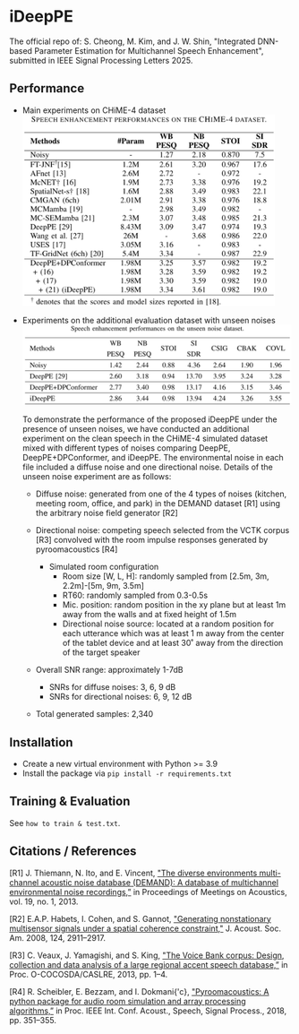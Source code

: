 # iDeepPE

The official repo of:
S. Cheong, M. Kim, and J. W. Shin, "Integrated DNN-based Parameter Estimation for Multichannel Speech Enhancement", submitted in IEEE Signal Processing Letters 2025.

## Performance
 
- Main experiments on CHiME-4 dataset
  <br><img src="images/CHiME-4_Results.png" width="450">

- Experiments on the additional evaluation dataset with unseen noises 
  <br><img src="images/Unseen_Noise_Results.png" width="700">
  
  To demonstrate the performance of the proposed iDeepPE under the presence of unseen noises, we have conducted an additional experiment on the clean speech in the CHiME-4 simulated dataset mixed with different types of noises comparing DeepPE, DeepPE+DPConformer, and iDeepPE. 
  The environmental noise in each file included a diffuse noise and one directional noise.
  Details of the unseen noise experiment are as follows:
  - Diffuse noise: generated from one of the 4 types of noises (kitchen, meeting room, office, and park) in the DEMAND dataset [R1] using the arbitrary noise field generator [R2]
  - Directional noise: competing speech selected from the VCTK corpus [R3] convolved with the room impulse responses generated by pyroomacoustics [R4]
    - Simulated room configuration
      - Room size [W, L, H]: randomly sampled from [2.5m, 3m, 2.2m]-[5m, 9m, 3.5m] 
      - RT60: randomly sampled from 0.3-0.5s 
      - Mic. position: random position in the xy plane but at least 1m away from the walls and at fixed height of 1.5m 
      - Directional noise source: located at a random position for each utterance which was at least 1 m away from the center of the tablet device and at least 30˚ away from the direction of the target speaker

  - Overall SNR range: approximately 1-7dB
    - SNRs for diffuse noises: 3, 6, 9 dB
    - SNRs for directional noises: 6, 9, 12 dB
  - Total generated samples: 2,340

## Installation
- Create a new virtual environment with Python >= 3.9 
- Install the package via ```pip install -r requirements.txt```
## Training & Evaluation
See ```how to train & test.txt```.
## Citations / References
[R1] J. Thiemann, N. Ito, and E. Vincent, ["The diverse environments multi-channel acoustic noise database (DEMAND): A database of multichannel environmental noise recordings,”](https://inria.hal.science/hal-00796707v1/document) in Proceedings of Meetings on Acoustics, vol. 19, no. 1, 2013.

[R2] E.A.P. Habets, I. Cohen, and S. Gannot, ["Generating nonstationary multisensor signals under a spatial coherence constraint,"](https://israelcohen.com/wp-content/uploads/2018/05/JASA_Nov2008.pdf) J. Acoust. Soc. Am. 2008, 124, 2911–2917.

[R3] C. Veaux, J. Yamagishi, and S. King, ["The Voice Bank corpus: Design, collection and data analysis of a large regional accent speech database,”](https://ieeexplore.ieee.org/document/6709856) in Proc. O-COCOSDA/CASLRE, 2013, pp. 1–4.

[R4] R. Scheibler, E. Bezzam, and I. Dokmani{\'c}, ["Pyroomacoustics: A python package for audio room simulation and array processing algorithms,”](https://ieeexplore.ieee.org/document/8461310) in Proc. IEEE Int. Conf. Acoust., Speech, Signal Process., 2018, pp. 351–355.